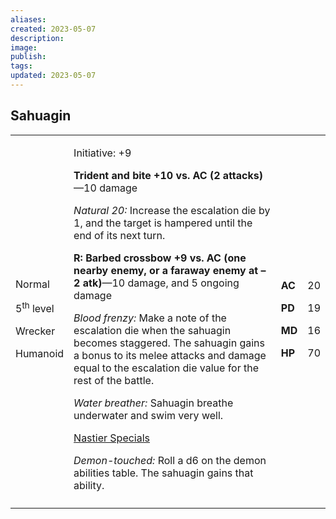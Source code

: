 ```yaml
---
aliases: 
created: 2023-05-07
description: 
image: 
publish: 
tags: 
updated: 2023-05-07
---
```


## Sahuagin

<table>
<colgroup>
<col style="width: 16%" />
<col style="width: 72%" />
<col style="width: 5%" />
<col style="width: 5%" />
</colgroup>
<tbody>
<tr class="odd">
<td><p>Normal</p>
<p>5<sup>th</sup> level</p>
<p>Wrecker</p>
<p>Humanoid</p></td>
<td><p>Initiative: +9</p>
<p><strong>Trident and bite +10 vs. AC (2 attacks)</strong>—10
damage</p>
<p><em>Natural 20:</em> Increase the escalation die by 1, and the target
is hampered until the end of its next turn.</p>
<p><strong>R: Barbed crossbow +9 vs. AC (one nearby enemy, or a faraway
enemy at –2 atk)</strong>—10 damage, and 5 ongoing damage</p>
<p><em>Blood frenzy:</em> Make a note of the escalation die when the
sahuagin becomes staggered. The sahuagin gains a bonus to its melee
attacks and damage equal to the escalation die value for the rest of the
battle.</p>
<p><em>Water breather:</em> Sahuagin breathe underwater and swim very
well.</p>
<p><u>Nastier Specials</u></p>
<p><em>Demon-touched:</em> Roll a d6 on the demon abilities table. The
sahuagin gains that ability.</p></td>
<td><p><strong>AC</strong></p>
<p><strong>PD</strong></p>
<p><strong>MD</strong></p>
<p><strong>HP</strong></p></td>
<td><p>20</p>
<p>19</p>
<p>16</p>
<p>70</p></td>
</tr>
<tr class="even">
<td></td>
<td></td>
<td></td>
<td></td>
</tr>
</tbody>
</table>

